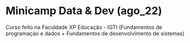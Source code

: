 # Minicamp Data & Dev (ago_22)
Curso feito na Faculdade XP Educação - IGTI (Fundamentos de programação e dados + Fundamentos de desenvolvimento de sistemas)
